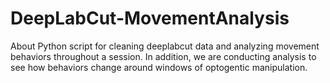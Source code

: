 # DeepLabCut-MovementAnalysis
 
About
Python script for cleaning deeplabcut data and analyzing movement behaviors throughout a session. In addition, we are conducting analysis to see how behaviors change around windows of optogentic manipulation.